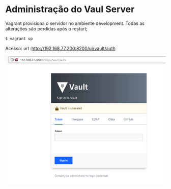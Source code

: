 # Administração do Vaul Server

Vagrant provisiona o servidor no ambiente development. Todas as alterações são perdidas após o restart;

```bash
$ vagrant up
```



Acesso:
  url :http://192.168.77.200:8200/ui/vault/auth

![vault](https://github.com/clodonil/vault_administrator/blob/master/vault.PNG)

